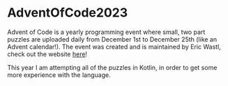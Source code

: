 # AdventOfCode2023
Advent of Code is a yearly programming event where small, two part puzzles are uploaded daily from
December 1st to December 25th (like an Advent calendar!). The event was created and is maintained by Eric Wastl, check out the website [here](https://adventofcode.com)! <br/>

This year I am attempting all of the puzzles in Kotlin, in order to get some more experience with the language. 
